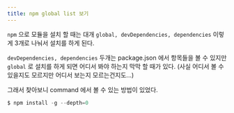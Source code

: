 ```yaml
---
title: npm global list 보기
---
```


`npm` 으로 모듈을 설치 할 때는 대개 `global, devDependencies, dependencies` 이렇게 3개로 나눠서 설치를 하게 된다.

`devDependencies, dependencies` 두개는 package.json 에서 항목들을 볼 수 있지만 `global` 로 설치를 하게 되면 어디서 봐야 하는지 막막 할 때가 있다.
(사실 어디서 볼 수 있을지도 모르지만 어디서 보는지 모르는건지도...)

그래서 찾아보니 command 에서 볼 수 있는 방법이 있었다.

```powershell
$ npm install -g --depth=0
```
